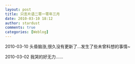```yaml
---
layout: post
title: 只言片语二零一零年三月
date: 2010-03-10 18:12
author: stardust
comments: true
categories: [Weblog]
---
```

2010-03-10 头昏脑涨,很久没有更新了…发生了些未曾料想的事情~

2010-03-02 我哭的好无力……
